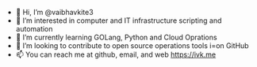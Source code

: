 - 👋 Hi, I’m @vaibhavkite3
- 👀 I’m interested in computer and IT infrastructure scripting and automation
- 🌱 I’m currently learning GOLang, Python and Cloud Oprations
- 💞️ I’m looking to contribute to open source operations tools i=on GitHub
- 📫 You can reach me at github, email, and web https://ivk.me

<!---
vaibhavkite3/vaibhavkite3 is a ✨ special ✨ repository because its `README.md` (this file) appears on your GitHub profile.
You can click the Preview link to take a look at your changes.
--->
